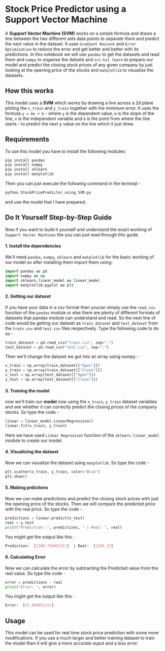 # Stock Price Predictor using a Support Vector Machine
A <b>Support Vector Machine (SVM)</b> works on a simple formula and draws a line between the two different sets data points to separate them and predict the next value in the dataset. It uses `Gradient Descent` and `Error Optimisation` to reduce the error and get better and better with its predictions. In this notebook we will use `pandas` to get the datasets and read them and `numpy` to organise the datsets and `sci-kit learn` to prepare our model and predict the closing stock prices of any given company by just looking at the opening price of the stocks and `matplotlib` to visualize the datasets.
## How this works
This model uses a <b>SVM</b> which works by drawing a line across a 2d plane ploting the `x_train` and `y_train` together with the minimum error. It uses the formula `y = mx + b` - where `y` is the dependent value, `m` is the slope of the line, `x` is the independent variable and `b` is the point from where the line starts - to predict the next y value on the line which it just drew.
## Requirements
To use this model you have to install the following modules:
```bash
pip install pandas
pip install numpy
pip install sklearn
pip install matplotlib
```
Then you can just execute the following command in the terminal - 
```bash
python StockPricePredictor_using_SVM.py
```
and use the model that I have prepared.
## Do It Yourself Step-by-Step Guide
Now if you want to build it yourself and understand the exact working of `Support Vector Machines` the you can just read through this guide.
#### 1. Install the dependencies
We'll need `pandas`, `numpy`, `sklearn` and `matplotlib` for the basic working of our model so after installing them import them using:
```python
import pandas as pd
import numpy as np
import sklearn.linear_model as linear_model
import matplotlib.pyplot as plt
```
#### 2. Getting our dataset
If you have your data in a csv format then youcan simply use the `read_csv` function of the `pandas` module or else there are plenty of different formats of datasets that pandas module can understand and read. So the next line of code would be getting our dataset as `train_dataset` and `test_dataset` from the `train.csv` and `test.csv` files respectively.
Type the following code to do so - 
```python
train_dataset = pd.read_csv("train.csv", sep=",")
test_dataset = pd.read_csv("test.csv", sep=",")
```
Then we'll change the dataset we got into an array using numpy - 
```python
x_train = np.array(train_dataset[["Open"]])
y_train = np.array(train_dataset[["Close"]])
x_test = np.array(test_dataset[["Open"]])
y_test = np.array(test_dataset[["Close"]])
```
#### 3. Training the model
now we'll train our <b>model</b> now using the `x_train`, `y_train` dataset variables and see whether it can correctly predict the closing prices of the company stocks. So type the code - 
```python
linear = linear_model.LinearRegression()
linear.fit(x_train, y_train)
```
Here we have used `Linear Regression` function of the `sklearn.linear_model` module to create our model.
#### 4. Visualizing the dataset
Now we can visualize the dataset using `matplotlib`. So type the code - 
```python
plt.scatter(x_train, y_train, color="Blue")
plt.show()
```
#### 5. Making prdictions
Now we can make predictions and predict the closing stock prices with just the opening price of the stocks. Then we will compare the predicted price with the real price. So type the code - 
```python
predictions = linear.predict(x_test)
real = y_test
print("Prediction: ", predictions, " | Real: ", real)
```
You might get the output like this :
```bash
Prediction:  [[290.75005121]]  | Real:  [[285.3]]
```
#### 6. Calculating Error
Now we can calculate the error by subtracting the Predicted value from the real value. So type the code - 
```python
error = predictions - real
print("Error: ", error)
```
You might get the output like this :
```bash
Error:  [[5.45005121]]
```
## Usage 
This model can be used for real time stock price prediction with some more modifications. If you use a much larger and better training dataset to train the model then it will give a more accurate ouput and a less error.
